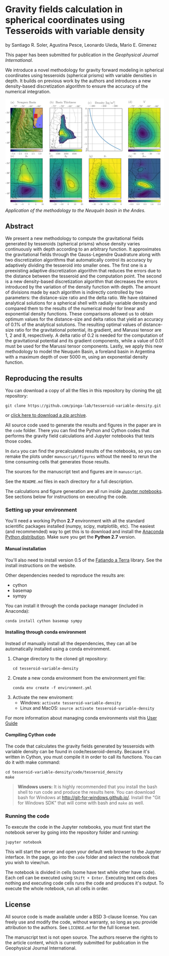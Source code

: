 # Gravity fields calculation in spherical coordinates using Tesseroids with variable density

by
Santiago R. Soler,
Agustina Pesce,
Leonardo Uieda,
Mario E. Gimenez

This paper has been submitted for publication in the *Geophysical Journal International*.

We introduce a novel methodology for gravity forward modeling in spherical coordinates
using tesseroids (spherical prisms) with variable densities in depth. It builds on
previous work by the authors and introduces a new density-based discretization algorithm
to ensure the accuracy of the numerical integration.

![Neuquén Basin application](neuquen-basin-application.jpg)
*Application of the methodology to the Neuquén basin in the Andes.*

## Abstract

We present a new methodology to compute the gravitational fields generated by tesseroids
(spherical prisms) whose density varies continuously with depth according to an
arbitrary function. It approximates the gravitational fields through the Gauss-Legendre
Quadrature along with two discretization algorithms that automatically control its
accuracy by adaptively dividing the tesseroid into smaller ones. The first one is a
preexisting adaptive discretization algorithm that reduces the errors due to the
distance between the tesseroid and the computation point. The second is a new
density-based discretization algorithm that decreases the errors introduced by the
variation of the density function with depth. The amount of divisions made by each
algorithm is indirectly controlled by two parameters: the distance-size ratio and the
delta ratio. We have obtained analytical solutions for a spherical shell with radially
variable density and compared them to the results of the numerical model for linear and
exponential density functions. These comparisons allowed us to obtain optimum values for
the distance-size and delta ratios that yield an accuracy of 0.1\% of the analytical
solutions. The resulting optimal values of distance-size ratio for the gravitational
potential, its gradient, and Marussi tensor are 1, 2 and 8, respectively. A delta ratio
of 0.2 is needed for the computation of the gravitational potential and its gradient
components, while a value of 0.01 must be used for the Marussi tensor components.
Lastly, we apply this new methodology to model the Neuquén Basin, a foreland basin in
Argentina with a maximum depth of over 5000 m, using an exponential density function.


## Reproducing the results

You can download a copy of all the files in this repository by cloning the
[git](https://git-scm.com/) repository:

    git clone https://github.com/pinga-lab/tesseroid-variable-density.git

or [click here to download a zip archive](https://github.com/pinga-lab/tesseroid-variable-density/archive/master.zip).

All source code used to generate the results and figures in the paper are in
the `code` folder. There you can find the Python and Cython codes that
performs the gravity field calculations and Jupyter notebooks that tests
those codes.

In `data` you can find the precalculated results of the notebooks,
so you can remake the plots under `manuscript/figures` without the need to rerun the
time consuming cells that generates those results.

The sources for the manuscript text and figures are in `manuscript`.

See the `README.md` files in each directory for a full description.

The calculations and figure generation are all run inside
[Jupyter notebooks](http://jupyter.org/).
See sections below for instructions on executing the code.


### Setting up your environment

You'll need a working Python **2.7** environment with all the standard
scientific packages installed (numpy, scipy, matplotlib, etc).  The easiest
(and recommended) way to get this is to download and install the
[Anaconda Python distribution](http://continuum.io/downloads#all).
Make sure you get the **Python 2.7** version.

#### Manual installation

You'll also need to install version 0.5 of the
[Fatiando a Terra](http://www.fatiando.org/) library.
See the install instructions on the website.

Other dependencies needed to reproduce the results are:

* cython
* basemap
* sympy

You can install it through the conda package manager (included in Anaconda):

```
conda install cython basemap sympy
```

#### Installing through conda environment

Instead of manually install all the dependencies, they can all be automatically
installed using a conda environment.

1. Change directory to the cloned git repository:
    ```
    cd tesseroid-variable-density
    ```
1. Create a new conda environment from the environment.yml file:
    ```
    conda env create -f environment.yml
    ```
1. Activate the new enviroment:
    * Windows: `activate tesseroid-variable-density`
    * Linux and MacOS: `source activate tesseroid-variable-density`

For more information about managing conda environments visit this
[User Guide](https://conda.io/docs/user-guide/tasks/manage-environments.html)

#### Compiling Cython code

The code that calculates the gravity fields generated by tesseroids with
variable density can be found in code/tesseroid-density. Because it's written
in Cython, you must compile it in order to call its functions. You can do it
with make command:

```
cd tesseroid-variable-density/code/tesseroid_density
make
```

> **Windows users:** It is highly recommended that you install the bash shell
> to run code and produce the results here.
> You can download bash for Windows at http://git-for-windows.github.io/.
> Install the "Git for Windows SDK" that will come with bash and `make` as
> well.

### Running the code

To execute the code in the Jupyter notebooks, you must first start the
notebook server by going into the repository folder and running:

```
jupyter notebook
```

This will start the server and open your default web browser to the Jupyter
interface. In the page, go into the `code` folder and select the
notebook that you wish to view/run.

The notebook is divided in cells (some have text while other have code).
Each cell can be executed using `Shift + Enter`.
Executing text cells does nothing and executing code cells runs the code
and produces it's output.
To execute the whole notebook, run all cells in order.


## License

All source code is made available under a BSD 3-clause license.  You can freely
use and modify the code, without warranty, so long as you provide attribution
to the authors.  See `LICENSE.md` for the full license text.

The manuscript text is not open source. The authors reserve the rights to the
article content, which is currently submitted for publication in the
Geophysical Journal International.
